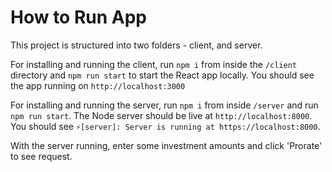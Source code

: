 # How to Run App

This project is structured into two folders - client, and server.

For installing and running the client, run `npm i` from inside the `/client` directory and `npm run start` to start the React app locally. You should see the app running on `http://localhost:3000`

For installing and running the server, run `npm i` from inside `/server` and run `npm run start`. The Node server should be live at `http://localhost:8000`. You should see `⚡️[server]: Server is running at https://localhost:8000`.

With the server running, enter some investment amounts and click 'Prorate' to see request.
